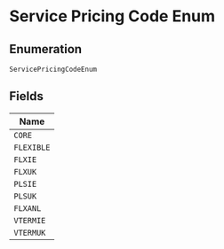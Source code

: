 
# Service Pricing Code Enum

## Enumeration

`ServicePricingCodeEnum`

## Fields

| Name |
|  --- |
| `CORE` |
| `FLEXIBLE` |
| `FLXIE` |
| `FLXUK` |
| `PLSIE` |
| `PLSUK` |
| `FLXANL` |
| `VTERMIE` |
| `VTERMUK` |

